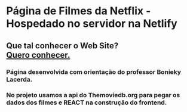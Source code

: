 # Página de Filmes da Netflix - Hospedado no servidor na Netlify

## Que tal conhecer o Web Site?<br> <a href="https://netflix-clone-movie.netlify.app/" target="_blank">Quero conhecer.</a>

### Página desenvolvida com orientação do professor Bonieky Lacerda. 

### No projeto usamos a api do Themoviedb.org para pegar os dados dos filmes e REACT na construção do frontend.

